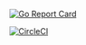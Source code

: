 [![Go Report Card](https://goreportcard.com/badge/github.com/kebabmane/tureloGo)](https://goreportcard.com/report/github.com/kebabmane/tureloGo)

[![CircleCI](https://circleci.com/gh/kebabmane/tureloGo.svg?style=svg)](https://circleci.com/gh/kebabmane/tureloGo)

